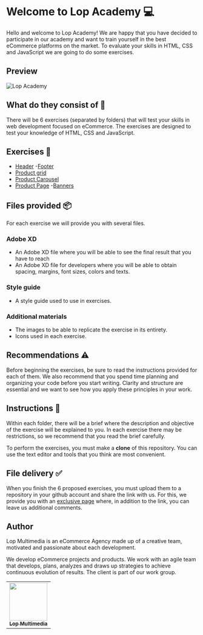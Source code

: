 # Welcome to Lop Academy 💻

Hello and welcome to Lop Academy! We are happy that you have decided to participate in our academy and want to train yourself in the best eCommerce platforms on the market. To evaluate your skills in HTML, CSS and JavaScript we are going to do some exercises.

## Preview
![Lop Academy](https://lop.global/cdn/shop/files/developer-coding-on-laptop_900x.jpg?v=1691676727)

## What do they consist of 📖
There will be 6 exercises (separated by folders) that will test your skills in web development focused on eCommerce. The exercises are designed to test your knowledge of HTML, CSS and JavaScript.

## Exercises 📢

- [Header](https://xd.adobe.com/view/35645275-e047-4e71-9e64-1422c1404249-6037/)
-[Footer]()
- [Product grid](https://xd.adobe.com/view/052d0065-f3a4-4846-9a4a-3e710a029c5b-507e/)
- [Product Carousel](https://xd.adobe.com/view/d8ec4cb1-8d9f-4ed6-98b4-634b2b6171bc-8dbf/)
- [Product Page]()
-[Banners]()

## Files provided 📦
For each exercise we will provide you with several files.

### Adobe XD
- An Adobe XD file where you will be able to see the final result that you have to reach
- An Adobe XD file for developers where you will be able to obtain spacing, margins, font sizes, colors and texts.

### Style guide
- A style guide used to use in exercises.

### Additional materials
- The images to be able to replicate the exercise in its entirety.
- Icons used in each exercise.

## Recommendations ⚠️
Before beginning the exercises, be sure to read the instructions provided for each of them. We also recommend that you spend time planning and organizing your code before you start writing. Clarity and structure are essential and we want to see how you apply these principles in your work.

## Instructions 👀
Within each folder, there will be a brief where the description and objective of the exercise will be explained to you. In each exercise there may be restrictions, so we recommend that you read the brief carefully.

To perform the exercises, you must make a **clone** of this repository. You can use the text editor and tools that you think are most convenient.

## File delivery ✅
When you finish the 6 proposed exercises, you must upload them to a repository in your github account and share the link with us. For this, we provide you with an [exclusive page](https://lop.global/) where, in addition to the link, you can leave us additional comments.


## Author

Lop Multimedia is an eCommerce Agency made up of a creative team, motivated and passionate about each development.

We develop eCommerce projects and products. We work with an agile team that develops, plans, analyzes and draws up strategies to achieve continuous evolution of results. The client is part of our work group.

<table>
   <tr>
     <td align="center"><a href="http://www.lop.global"><img src="https://avatars.githubusercontent.com/u/4690559?v=4" width=" 100px;" alt=""/><br /><sub><b>Lop Multimedia</b></sub></a></td>
   </tr>
</table>
